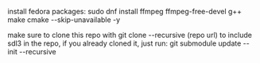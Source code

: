 
install fedora packages:
sudo dnf install ffmpeg ffmpeg-free-devel g++ make cmake --skip-unavailable -y

make sure to clone this repo with 
git clone --recursive (repo url)
to include sdl3 in the repo, 
if you already cloned it, just run:
git submodule update --init --recursive

